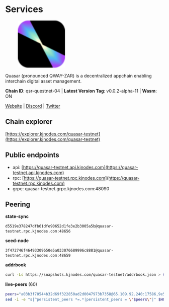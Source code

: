 # Services

<figure><img src="https://raw.githubusercontent.com/kj89/cosmos-images/main/logos/quasar.png" width="150" alt=""><figcaption></figcaption></figure>

Quasar (pronounced QWAY-ZAR) is a decentralized  appchain enabling interchain digital asset management.

**Chain ID**: qsr-questnet-04 | **Latest Version Tag**: v0.0.2-alpha-11 | **Wasm**: ON

[Website](https://www.quasar.fi) | [Discord](https://discord.gg/quasarfi) | [Twitter](https://twitter.com/QuasarFi)




## Chain explorer
[https://explorer.kjnodes.com/quasar-testnet](https://explorer.kjnodes.com/quasar-testnet)

## Public endpoints

* api: [https://quasar-testnet.api.kjnodes.com](https://quasar-testnet.api.kjnodes.com)
* rpc: [https://quasar-testnet.rpc.kjnodes.com](https://quasar-testnet.rpc.kjnodes.com)
* grpc: quasar-testnet.grpc.kjnodes.com:48090

## Peering

**state-sync**

```text
d5519e378247dfb61dfe90652d1fe3e2b3005a5b@quasar-testnet.rpc.kjnodes.com:48656
```

**seed-node**

```text
3f472746f46493309650e5a033076689996c8881@quasar-testnet.rpc.kjnodes.com:48659
```

**addrbook**
```bash
curl -Ls https://snapshots.kjnodes.com/quasar-testnet/addrbook.json > $HOME/.quasarnode/config/addrbook.json
```

**live-peers** (60)
```bash
peers="a03b3f70544b32d69f322850ad2d0047973b7358@65.109.92.240:17586,9e55c6920edce61ea2a7328e437a650e8884f090@209.126.2.83:26656,45848bc173bddbf7c685938dfada535ee5a1895b@65.109.23.114:18256,38cf4c8da13354be52a824a0a2d0db0f3884c312@5.9.70.180:15661,d5519e378247dfb61dfe90652d1fe3e2b3005a5b@65.109.68.190:48656,b1197bd0946b3d2d462fcc7548a79e87101d2389@65.108.141.109:38656,d4ab71a7900dd5385e0b14c7643909ecb1e7f740@37.193.148.147:29656,4ff07e44493f28ccf3783c06416573f10220a6f9@43.156.107.143:26656,f068bc20de3bb22a7b8012922fee26cac8870d4b@65.108.98.56:34656,966acc999443bae0857604a9fce426b5e09a7409@65.108.105.48:18256,2e9b73f156032891bd73036da25564c630da39c7@84.46.251.72:29656,75d71bcae31a9c644ca77066af973aedfa899ae7@43.157.21.137:26656,89f0839ffa6660e9bb77dc75a4297a1eb5ace7b2@109.123.247.212:28656,3d3cff9f3c02e2c26deae10e1af577e6345576a8@149.102.136.176:30656,ee29709192fbd1a41573dc5c06db11337eeb6b64@176.124.220.21:26656,095adc736cd96eae58fd56fd08c91185a2af486b@43.157.21.245:26656,fb962ccc40928aa7017dd6f7ac532c096ac6095b@43.156.71.242:26656,85899af1cfa03e32a0961ec7f3eb31a4830b9a4d@95.216.7.169:60656,893af5a02942eb6a9e8da15604c3168a6ed50588@43.156.110.210:26656,1a661529a5ac3b11eec13822811d2849bbea92c8@95.179.202.250:26656,83b0f2c5d3e3b4b459cf2a854bb1abbe11e00b39@178.74.245.198:6062,eec16384791c7612a78db9a3268da826488975ae@31.220.88.3:48656,b1221c19d3be16c75adecd4cbb0c1a2dc0d28b55@161.97.156.208:26656,0bc5253d4db2af78fb7c96fa77e5f0734ea10331@43.156.61.70:26656,455be5a2d3af3e068f01ec917911917d91e5c484@134.209.109.74:26656,94bf4a823125e2d9e46d72226a9326e8d7c94768@95.217.11.252:29656,211711b5d6aa9dec33f4bc8d3e1de6f270524e85@45.67.216.50:48656,5271226f8a6a0f981720b7f8656cf424db0ce580@129.226.201.224:26656,5d8569cb47bed58f6d6ba4c1d21a4cc64aa5720e@95.217.211.32:38656,b63d8a5c9a7437301373c5d8b2162e0e464f5058@80.76.235.194:29656,68377d605db0926a1511b4feb57bd76e70809ede@46.149.76.248:29656,1cedb4e953863330785c319eac185ff3f95ab2e9@31.220.88.143:48656,e407539f3832b6281d3c47afee0aa76992ab8e7a@43.159.57.108:26656,8695c02654cfa345db799315a3dfb205ec4af354@212.118.53.190:29656,ad0b4874462c6631daca2db6c15fc3d83403fafd@176.124.221.179:29656,97efd09b75af35ef6392b809f60ebbda4eb99c2a@5.161.114.1:29656,e31451d96a9c4686b2a82a09a6908da5f22f4709@43.156.245.160:26656,3a9447b78fbf85defeef2cb2f70849819ce3ec1f@45.151.122.134:48656,fe523faec927125c77964c0e73cb8acc76739775@94.130.65.74:35656,7dc678197069d35009cbd8e9d341939b0522141f@43.156.72.186:26656,483d59e00cf748f1b558f9c1a73c9444ff2a4a86@46.149.76.229:29656,fd1b6e242a1eb0384cd76de18108bd93f1105f8b@5.75.231.165:29656,67893b0a2b048d1bb543d973fe788052c81e2a3f@92.243.165.96:29656,c450c414669281f442a1d0fff6f8f732074337d8@89.116.31.95:18256,be9ac676393eb2b2917012d999da8baa2bd5d88f@185.249.225.118:48656,07db61f3a079603b001a72a860cfa88c15256798@45.151.122.103:48656,40689f4ac8eb22bdc4cde056129c8bc750553e33@43.157.54.105:26656,7c5b7cf89456d0c51a5e744619c217bf46c947e9@43.157.58.197:26656,baf23dd4fa5bd2247e53bd450c521c4767194067@43.159.47.243:26656,7ef67269c8ec37ff8a538a5ae83ca670fd2da686@144.126.135.137:36656,7ed402485926967668e4926b59275cc6b1dddf6f@35.240.149.233:26656,c7e5e8976f24099dd2fa82de172388144ea0ec7c@85.10.199.157:48656,f717afca49bbb556a5e536e6bd9269969fa75fa6@43.157.58.23:26656,03fcc7b88e2b30cceaec95728e28c5a146676184@43.157.53.122:26656,5c2a752c9b1952dbed075c56c600c3a79b58c395@95.214.52.139:27146,30cdc767df934b441cb2a9bb4e30a039b529c497@43.156.75.50:26656,3436fa8b17cded9323ac57eaca7b5d72bb9af800@65.108.94.29:48656,d11ce46e4a7d68c0f6c5a1374b3aa9585e015ab1@184.174.34.64:28656,2230a057a5d928036e3f557d582fad283c590c40@194.180.176.197:48656,9daf4b0b0b5058d245cc2f76dcad829c9bbc5c6d@46.149.76.66:29656"
sed -i -e "s|^persistent_peers *=.*|persistent_peers = \"$peers\"|" $HOME/.quasarnode/config/config.toml
```
